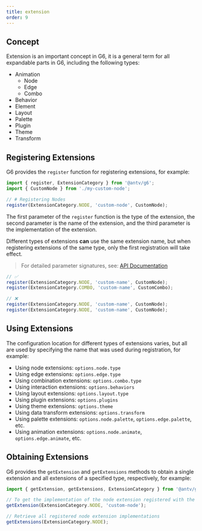 ```yaml
---
title: extension
order: 9
---
```


## Concept

Extension is an important concept in G6, it is a general term for all expandable parts in G6, including the following types:

- Animation
  - Node
  - Edge
  - Combo
- Behavior
- Element
- Layout
- Palette
- Plugin
- Theme
- Transform

## Registering Extensions

G6 provides the `register` function for registering extensions, for example:

```typescript
import { register, ExtensionCategory } from '@antv/g6';
import { CustomNode } from './my-custom-node';

// # Registering Nodes
register(ExtensionCategory.NODE, 'custom-node', CustomNode);
```

The first parameter of the `register` function is the type of the extension, the second parameter is the name of the extension, and the third parameter is the implementation of the extension.

Different types of extensions **can** use the same extension name, but when registering extensions of the same type, only the first registration will take effect.

> For detailed parameter signatures, see: [API Documentation](/api/reference/g6/register)

```typescript
// ✅
register(ExtensionCategory.NODE, 'custom-name', CustomNode);
register(ExtensionCategory.COMBO, 'custom-name', CustomCombo);

// ❌
register(ExtensionCategory.NODE, 'custom-name', CustomNode);
register(ExtensionCategory.NODE, 'custom-name', CustomNode);
```

## Using Extensions

The configuration location for different types of extensions varies, but all are used by specifying the name that was used during registration, for example:

- Using node extensions: `options.node.type`
- Using edge extensions: `options.edge.type`
- Using combination extensions: `options.combo.type`
- Using interaction extensions: `options.behaviors`
- Using layout extensions: `options.layout.type`
- Using plugin extensions: `options.plugins`
- Using theme extensions: `options.theme`
- Using data transform extensions: `options.transform`
- Using palette extensions: `options.node.palette`, `options.edge.palette`, etc.
- Using animation extensions: `options.node.animate`, `options.edge.animate`, etc.

## Obtaining Extensions

G6 provides the `getExtension` and `getExtensions` methods to obtain a single extension and all extensions of a specified type, respectively, for example:

```typescript
import { getExtension, getExtensions, ExtensionCategory } from '@antv/g6';

// To get the implementation of the node extension registered with the name 'custom-node'
getExtension(ExtensionCategory.NODE, 'custom-node');

// Retrieve all registered node extension implementations
getExtensions(ExtensionCategory.NODE);
```
